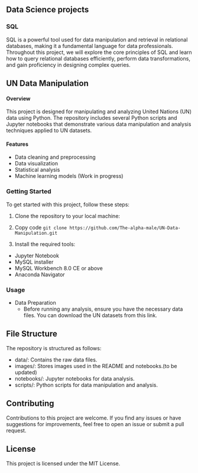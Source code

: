 ## Data Science projects

### SQL
SQL is a powerful tool used for data manipulation and retrieval in relational databases, making it a fundamental language for data professionals. Throughout this project, we will explore the core principles of SQL and learn how to query relational databases efficiently, perform data transformations, and gain proficiency in designing complex queries.


## UN Data Manipulation

#### Overview
This project is designed for manipulating and analyzing United Nations (UN) data using Python. The repository includes several Python scripts and Jupyter notebooks that demonstrate various data manipulation and analysis techniques applied to UN datasets.

#### Features
- Data cleaning and preprocessing
- Data visualization
- Statistical analysis
- Machine learning models (Work in progress)

### Getting Started
To get started with this project, follow these steps:

1. Clone the repository to your local machine:

2. Copy code
`git clone https://github.com/The-alpha-male/UN-Data-Manipulation.git`
3. Install the required tools:
  - Jupyter Notebook
  - MySQL installer
  - MySQL Workbench 8.0 CE or above
  - Anaconda Navigator

### Usage
- Data Preparation
  - Before running any analysis, ensure you have the necessary data files. You can download the UN datasets from this link.

## File Structure
The repository is structured as follows:

- data/: Contains the raw data files.
- images/: Stores images used in the README and notebooks.(to be updated)
- notebooks/: Jupyter notebooks for data analysis.
- scripts/: Python scripts for data manipulation and analysis.

## Contributing
Contributions to this project are welcome. If you find any issues or have suggestions for improvements, feel free to open an issue or submit a pull request.

## License
This project is licensed under the MIT License.


